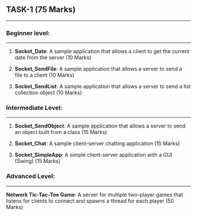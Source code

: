 ## TASK-1 (75 Marks)
-------------------------
### Beginner level:
--------------------
1) **Socket_Date**: A sample application that allows a client to get the current date from the server (10 Marks)

2) **Socket_SendFile**: A sample application that allows a server to send a file to a client (10 Marks)

3) **Socket_SendList**: A sample application that allows a server to send a list collection object (10 Marks)

### Intermediate Level:
---------------------
1) **Socket_SendObject**: A sample application that allows a server to send an object built from a class (15 Marks)

2) **Socket_Chat**: A sample client-server chatting application (15 Marks)

3) **Socket_SimpleApp**: A simple client-server application with a GUI (Swing) (15 Marks)

### Advanced Level:
----------------
**Network Tic-Tac-Toe Game**: A server for multiple two-player games that listens for clients to connect and spawns a thread for each player (50 Marks)

